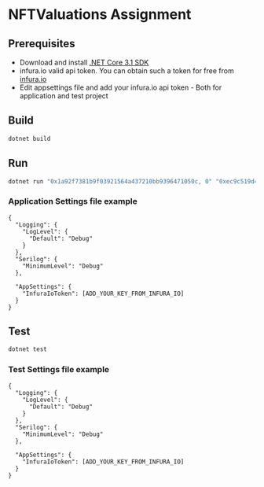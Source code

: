 # NFTValuations Assignment

## Prerequisites
- Download and install [.NET Core 3.1 SDK](https://dotnet.microsoft.com/en-us/download/dotnet/3.1)
- infura.io valid api token. You can obtain such a token for free from [infura.io](https://infura.io/)
- Edit appsettings file and add your infura.io api token - Both for application and test project

## Build
```sh
dotnet build
```
## Run
```sh
dotnet run "0x1a92f7381b9f03921564a437210bb9396471050c, 0" "0xec9c519d49856fd2f8133a0741b4dbe002ce211b, 30"
```

### Application Settings file example

```
{
  "Logging": {
    "LogLevel": {
      "Default": "Debug"
    }
  },
  "Serilog": {
    "MinimumLevel": "Debug"
  },

  "AppSettings": {
    "InfuraIoToken": [ADD_YOUR_KEY_FROM_INFURA_IO]
  }
}
```

## Test

```sh
dotnet test
```

### Test Settings file example

```
{
  "Logging": {
    "LogLevel": {
      "Default": "Debug"
    }
  },
  "Serilog": {
    "MinimumLevel": "Debug"
  },

  "AppSettings": {
    "InfuraIoToken": [ADD_YOUR_KEY_FROM_INFURA_IO]
  }
}
```